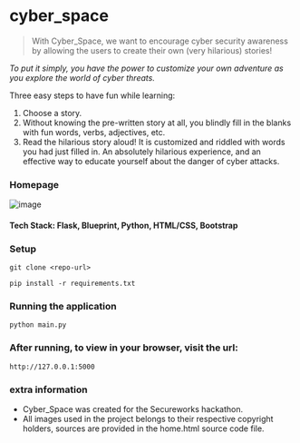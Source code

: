 # cyber_space
> With Cyber_Space, we want to encourage cyber security awareness by allowing the users to create their own (very hilarious) stories!

_To put it simply, you have the power to customize your own adventure as you explore the world of cyber threats._

Three easy steps to have fun while learning:

1. Choose a story.
2. Without knowing the pre-written story at all, you blindly fill in the blanks with fun words, verbs, adjectives, etc.
3. Read the hilarious story aloud! It is customized and riddled with words you had just filled in. An absolutely hilarious experience, and an effective way to educate yourself about the danger of cyber attacks.

### Homepage
![image](https://user-images.githubusercontent.com/68432655/181840908-d80e7188-4eb0-46ba-aa09-483d9ad29554.png)

#### Tech Stack: Flask, Blueprint, Python, HTML/CSS, Bootstrap 

### Setup
```
git clone <repo-url>
```
```
pip install -r requirements.txt
```

### Running the application
```
python main.py
```

### After running, to view in your browser, visit the url:
```
http://127.0.0.1:5000
```

### extra information
- Cyber_Space was created for the Secureworks hackathon.
- All images used in the project belongs to their respective copyright holders, sources are provided in the home.html source code file.
